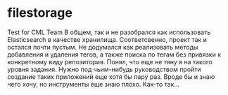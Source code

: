 # filestorage
Test for CML Team
В общем, так и не разобрался как использовать Elasticsearch в качестве хранилища.
Соответсвенно, проект так и остался почти пустым. 
Не додумался как реализовать методы добавления и удаления тегов, а также поиска по тегам без привязки к конкретному виду репозитория.
Понял, что еще не тяну я на такого уровня задания. Нужно под чьим-нибудь руководством пройти создание таких приложений еще хотя бы пару раз.
Вроде бы и знаю чего хочу, но инструменты еще знаю плохо.
Как-то так...
